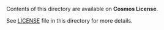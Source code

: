Contents of this directory are available on **Cosmos License**.

See [LICENSE](./LICENSE) file in this directory for more details.
